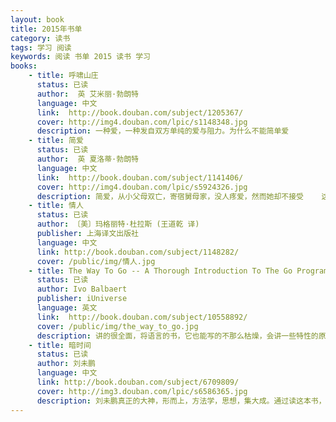 ```yaml
---
layout: book
title: 2015年书单
category: 读书
tags: 学习 阅读
keywords: 阅读 书单 2015 读书 学习
books:
    - title: 呼啸山庄
      status: 已读
      author:  英 艾米丽·勃朗特 
      language: 中文
      link:  http://book.douban.com/subject/1205367/
      cover: http://img4.douban.com/lpic/s1148348.jpg
      description: 一种爱，一种发自双方单纯的爱与阻力。为什么不能简单爱
    - title: 简爱
      status: 已读
      author:  英 夏洛蒂·勃朗特
      language: 中文
      link:  http://book.douban.com/subject/1141406/
      cover: http://img4.douban.com/lpic/s5924326.jpg
      description: 简爱，从小父母双亡，寄宿舅母家，没人疼爱，然而她却不接受    这命运的不公，以其自主的精神，赢得自己的幸福。使用了大量的心理描写，很好
    - title: 情人 
      status: 已读
      author: 〔美〕玛格丽特·杜拉斯 (王道乾 译)
      publisher: 上海译文出版社
      language: 中文
      link: http://book.douban.com/subject/1148282/
      cover: /public/img/情人.jpg
    - title: The Way To Go -- A Thorough Introduction To The Go Programming Language
      status: 已读
      author: Ivo Balbaert 
      publisher: iUniverse
      language: 英文
      link:  http://book.douban.com/subject/10558892/
      cover: /public/img/the_way_to_go.jpg
      description: 讲的很全面，将语言的书，它也能写的不那么枯燥，会讲一些特性的原因，为什么这样，这是很好的,入门首选
    - title: 暗时间
      status: 已读
      author: 刘未鹏
      language: 中文
      link: http://book.douban.com/subject/6709809/ 
      cover: http://img3.douban.com/lpic/s6586365.jpg
      description: 刘未鹏真正的大神，形而上，方法学，思想，集大成。通过读这本书，我才懂得什么是学习，怎样学习，曾经看到过但没读，现在读，相见很晚，如果你看到了，赶紧读吧！！！书中提到的书单也赶紧读吧！！追求技术，追求科学的你。
---
```

